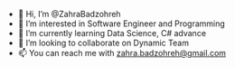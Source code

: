 - 👋 Hi, I’m @ZahraBadzohreh
- 👀 I’m interested in Software Engineer and Programming
- 🌱 I’m currently learning Data Science, C# advance
- 💞️ I’m looking to collaborate on Dynamic Team
- 📫 You can reach me with zahra.badzohreh@gmail.com

<!---
ZahraBadzohreh/ZahraBadzohreh is a ✨ special ✨ repository because its `README.md` (this file) appears on your GitHub profile.
You can click the Preview link to take a look at your changes.
--->
